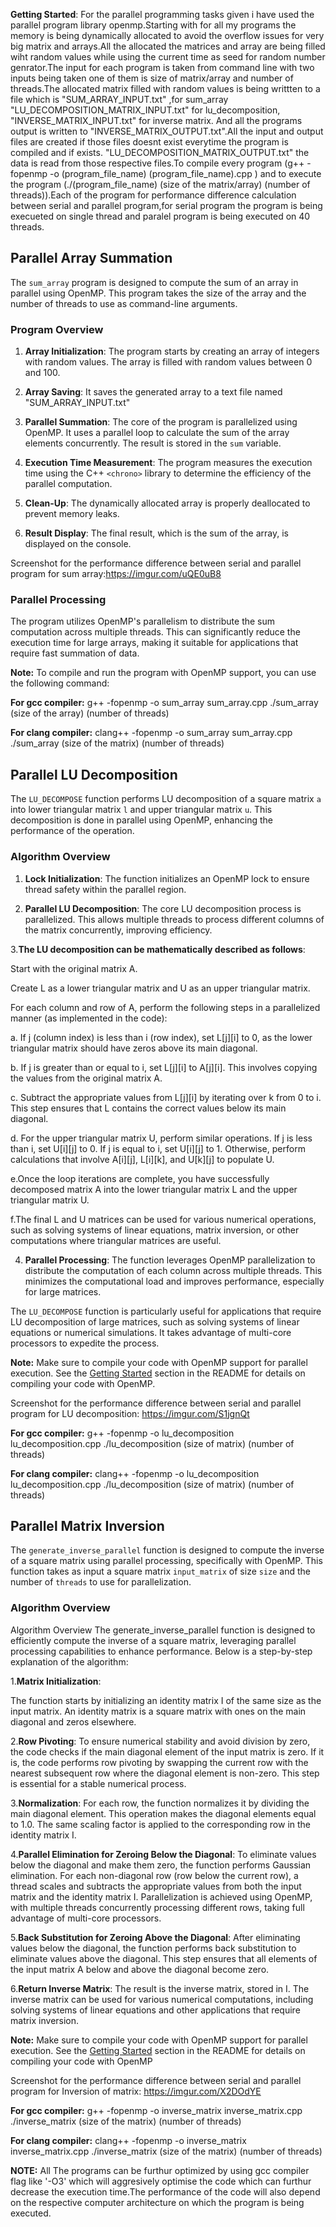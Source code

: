 
 
 **Getting Started**:
 For the parallel programming tasks given i have used the parallel program library openmp.Starting with for all my programs the
 memory is being dynamically allocated to avoid the overflow issues for very big matrix and arrays.All the allocated the matrices 
 and array are being filled wiht random values while using the current time as seed for random number genrator.The input for each program
 is taken from command line with two inputs being taken one of them is size of matrix/array and number of threads.The allocated matrix 
 filled with random values is being writtten to a file which is "SUM_ARRAY_INPUT.txt" ,for sum_array "LU_DECOMPOSITION_MATRIX_INPUT.txt" 
 for lu_decomposition, "INVERSE_MATRIX_INPUT.txt" for inverse matrix.
 And all the programs output is written to   "INVERSE_MATRIX_OUTPUT.txt".All the input and output files are created if those files doesnt 
 exist everytime the program is compiled and if exists. "LU_DECOMPOSITION_MATRIX_OUTPUT.txt" 
 the data is read from those respective files.To compile every program (g++ -fopenmp -o (program_file_name) (program_file_name).cpp ) and 
 to execute the program (./(program_file_name) (size of the matrix/array) (number of threads)).Each of the program for performance 
 difference calculation between serial and parallel program,for serial program the program is being execueted on single thread and paralel 
 program is being executed on 40 threads.

 ## Parallel Array Summation

The `sum_array` program is designed to compute the sum of an array in parallel using OpenMP. This program takes the size of the array and the number of threads to use as command-line arguments.

### Program Overview

1. **Array Initialization**: The program starts by creating an array of integers with random values. The array is filled with random values between 0 and 100.

2. **Array Saving**: It saves the generated array to a text file named "SUM_ARRAY_INPUT.txt"

3. **Parallel Summation**: The core of the program is parallelized using OpenMP. It uses a parallel loop to calculate the sum of the array elements concurrently. The result is stored in the `sum` variable.

4. **Execution Time Measurement**: The program measures the execution time using the C++ `<chrono>` library to determine the efficiency of the parallel computation.

5. **Clean-Up**: The dynamically allocated array is properly deallocated to prevent memory leaks.

6. **Result Display**: The final result, which is the sum of the array, is displayed on the console.
 
Screenshot for the performance difference between serial and parallel program for sum array:https://imgur.com/uQE0uB8

### Parallel Processing

The program utilizes OpenMP's parallelism to distribute the sum computation across multiple threads. This can significantly reduce the execution time for large arrays, making it suitable for applications that require fast summation of data.

**Note:** To compile and run the program with OpenMP support, you can use the following command:

**For gcc compiler:**
g++ -fopenmp -o sum_array sum_array.cpp
./sum_array (size of the array) (number of threads)

**For clang compiler:**
clang++ -fopenmp -o sum_array sum_array.cpp
./sum_array (size of the matrix) (number of threads)



## Parallel LU Decomposition

The `LU_DECOMPOSE` function performs LU decomposition of a square matrix `a` into lower triangular matrix `l` and upper triangular matrix `u`. This decomposition is done in parallel using OpenMP, enhancing the performance of the operation.

### Algorithm Overview

1. **Lock Initialization**: The function initializes an OpenMP lock to ensure thread safety within the parallel region.

2. **Parallel LU Decomposition**: The core LU decomposition process is parallelized. This allows multiple threads to process different columns of the matrix concurrently, improving efficiency.

3.**The LU decomposition can be mathematically described as follows**:

Start with the original matrix A.

Create L as a lower triangular matrix and U as an upper triangular matrix.

For each column and row of A, perform the following steps in a parallelized manner (as implemented in the code):

a. If j (column index) is less than i (row index), set L[j][i] to 0, as the lower triangular matrix should have zeros above its main diagonal.

b. If j is greater than or equal to i, set L[j][i] to A[j][i]. This involves copying the values from the original matrix A.

c. Subtract the appropriate values from L[j][i] by iterating over k from 0 to i. This step ensures that L contains the correct values below its main diagonal.

d. For the upper triangular matrix U, perform similar operations. If j is less than i, set U[i][j] to 0. If j is equal to i, set U[i][j] to 1. Otherwise, perform calculations that involve A[i][j], L[i][k], and U[k][j] to populate U.

e.Once the loop iterations are complete, you have successfully decomposed matrix A into the lower triangular matrix L and the upper triangular matrix U.

f.The final L and U matrices can be used for various numerical operations, such as solving systems of linear equations, matrix inversion, or other computations where triangular matrices are useful.

4. **Parallel Processing**: The function leverages OpenMP parallelization to distribute the computation of each column across multiple threads. This minimizes the computational load and improves performance, especially for large matrices.

The `LU_DECOMPOSE` function is particularly useful for applications that require LU decomposition of large matrices, such as solving systems of linear equations or numerical simulations. It takes advantage of multi-core processors to expedite the process.

**Note:** Make sure to compile your code with OpenMP support for parallel execution. See the [Getting Started](#getting-started) section in the README for details on compiling your code with OpenMP.

Screenshot for the performance difference between serial and parallel program for LU decomposition: https://imgur.com/S1jgnQt

**For gcc compiler:**
g++ -fopenmp -o lu_decomposition lu_decomposition.cpp
./lu_decomposition (size of matrix) (number of threads)

**For clang compiler:**
clang++ -fopenmp -o lu_decomposition lu_decomposition.cpp
./lu_decomposition (size of matrix) (number of threads)



## Parallel Matrix Inversion

The `generate_inverse_parallel` function is designed to compute the inverse of a square matrix using parallel processing, specifically with OpenMP. This function takes as input a square matrix `input_matrix` of size `size` and the number of `threads` to use for parallelization.

### Algorithm Overview


Algorithm Overview
The generate_inverse_parallel function is designed to efficiently compute the inverse of a square matrix, leveraging parallel processing capabilities to enhance performance. Below is a step-by-step explanation of the algorithm:

1.**Matrix Initialization**:

The function starts by initializing an identity matrix I of the same size as the input matrix. An identity matrix is a square matrix with ones on the main diagonal and zeros elsewhere.

2.**Row Pivoting**:
To ensure numerical stability and avoid division by zero, the code checks if the main diagonal element of the input matrix is zero. If it is, the code performs row pivoting by swapping the current row with the nearest subsequent row where the diagonal element is non-zero. This step is essential for a stable numerical process.

3.**Normalization**:
For each row, the function normalizes it by dividing the main diagonal element. This operation makes the diagonal elements equal to 1.0. The same scaling factor is applied to the corresponding row in the identity matrix I.

4.**Parallel Elimination for Zeroing Below the Diagonal**:
To eliminate values below the diagonal and make them zero, the function performs Gaussian elimination. For each non-diagonal row (row below the current row), a thread scales and subtracts the appropriate values from both the input matrix and the identity matrix I. Parallelization is achieved using OpenMP, with multiple threads concurrently processing different rows, taking full advantage of multi-core processors.

5.**Back Substitution for Zeroing Above the Diagonal**:
After eliminating values below the diagonal, the function performs back substitution to eliminate values above the diagonal. This step ensures that all elements of the input matrix A below and above the diagonal become zero.

6.**Return Inverse Matrix**:
The result is the inverse matrix, stored in I. The inverse matrix can be used for various numerical computations, including solving systems of linear equations and other applications that require matrix inversion.


**Note:** Make sure to compile your code with OpenMP support for parallel execution. See the [Getting Started](#getting-started) section in the README for details on compiling your code with OpenMP

Screenshot for the performance difference between serial and parallel program for Inversion of matrix: https://imgur.com/X2DOdYE

**For gcc compiler:**
g++ -fopenmp -o inverse_matrix inverse_matrix.cpp
./inverse_matrix (size of the matrix) (number of threads)

**For clang compiler:**
clang++ -fopenmp -o inverse_matrix inverse_matrix.cpp
./inverse_matrix (size of the matrix) (number of threads)


**NOTE:** All The programs can be furthur optimized by using gcc compiler flag like '-O3' which will aggresively optimise the code
which can furthur decrease the execution time.The performance of the code will also depend on the respective computer architecture on
which the program is being executed.


